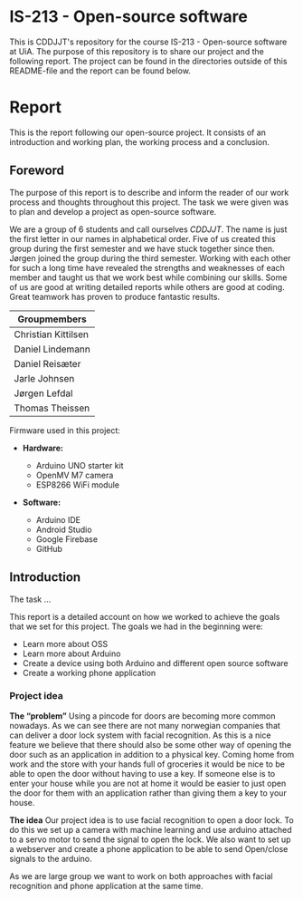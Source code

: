 # IS-213 - Open-source software

This is CDDJJT's repository for the course IS-213 - Open-source software at UiA. The purpose of this repository is to share our project and the following report. The project can be found in the directories outside of this README-file and the report can be found below.

# Report

This is the report following our open-source project. It consists of an introduction and working plan, the working process and a conclusion.

## Foreword

The purpose of this report is to describe and inform the reader of our work process and thoughts throughout this project. The task we were given was to plan and develop a project as open-source software.

We are a group of 6 students and call ourselves *CDDJJT*. The name is just the first letter in our names in alphabetical order. Five of us created this group during the first semester and we have stuck together since then. Jørgen joined the group during the third semester. Working with each other for such a long time have revealed the strengths and weaknesses of each member and taught us that we work best while combining our skills. Some of us are good at writing detailed reports while others are good at coding. Great teamwork has proven to produce fantastic results.

| Groupmembers |
| ------------ |
| Christian Kittilsen |
| Daniel Lindemann |
| Daniel Reisæter |
| Jarle Johnsen |
| Jørgen Lefdal |
| Thomas Theissen |

Firmware used in this project:

* **Hardware:**
  * Arduino UNO starter kit
  * OpenMV M7 camera
  * ESP8266 WiFi module

* **Software:**
  * Arduino IDE
  * Android Studio
  * Google Firebase
  * GitHub

## Introduction

The task ...

This report is a detailed account on how we worked to achieve the goals that we set for this project. The goals we had in the beginning were: 
* Learn more about OSS
* Learn more about Arduino
* Create a device using both Arduino and different open source software
* Create a working phone application

### Project idea

**The “problem”**
Using a pincode for doors are becoming more common nowadays. As we can see there are not many norwegian companies that can deliver a door lock system with facial recognition. As this is a nice feature we believe that there should also be some other way of opening the door such as an application in addition to a physical key. 
Coming home from work and the store with your hands full of groceries it would be nice to be able to open the door without having to use a key. 
If someone else is to enter your house while you are not at home it would be easier to just open the door for them with an application rather than giving them a key to your house. 

**The idea**
Our project idea is to use facial recognition to open a door lock. To do this we set up a camera with machine learning and use arduino attached to a servo motor to send the signal to open the lock. 
We also want to set up a webserver and create a phone application to be able to send Open/close signals to the arduino. 

As we are large group we want to work on both approaches with facial recognition and phone application at the same time. 
 
